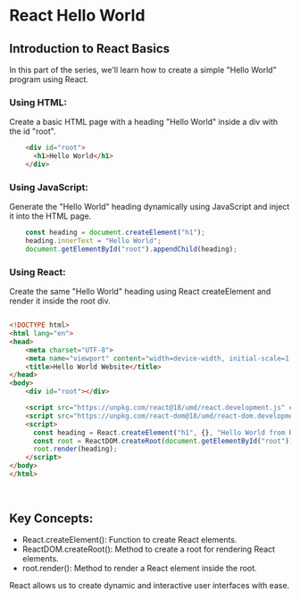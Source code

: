 React Hello World
=================

Introduction to React Basics
----------------------------

In this part of the series, we'll learn how to create a simple "Hello World" program using React.

### Using HTML:

Create a basic HTML page with a heading "Hello World" inside a div with the id "root".
```html
    <div id="root">
      <h1>Hello World</h1>
    </div>
```    

### Using JavaScript:

Generate the "Hello World" heading dynamically using JavaScript and inject it into the HTML page.
```javascript
    const heading = document.createElement("h1");
    heading.innerText = "Hello World";
    document.getElementById("root").appendChild(heading);
 ```   

### Using React:

Create the same "Hello World" heading using React createElement and render it inside the root div.
```html

<!DOCTYPE html>
<html lang="en">
<head>
    <meta charset="UTF-8">
    <meta name="viewport" content="width=device-width, initial-scale=1.0">
    <title>Hello World Website</title>
</head>
<body>
    <div id="root"></div>

    <script src="https://unpkg.com/react@18/umd/react.development.js" crossorigin></script>
    <script src="https://unpkg.com/react-dom@18/umd/react-dom.development.js" crossorigin></script>
    <script>
      const heading = React.createElement("h1", {}, "Hello World from React!");
      const root = ReactDOM.createRoot(document.getElementById("root"));
      root.render(heading);
    </script>
</body>
</html>
    
     
 ```   

Key Concepts:
-------------

*   React.createElement(): Function to create React elements.
*   ReactDOM.createRoot(): Method to create a root for rendering React elements.
*   root.render(): Method to render a React element inside the root.

React allows us to create dynamic and interactive user interfaces with ease.